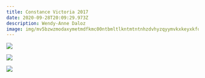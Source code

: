 ```yaml
---
title: Constance Victoria 2017
date: 2020-09-28T20:09:29.973Z
description: Wendy-Anne Daloz
image: img/mv5bzwzmodaxymetmdfkmc00ntbmltlkntmtntnhzdvhyzqyymvkxkeyxkfqcgdeqxvynjixntk2otq-._v1_sy1000_cr0-0-666-1000_al_.jpg
---
```

![](img/mv5bm2i2mtq4y2ytyjzmzi00mdixltk1njgtzgm2mge0zgq5yjmxxkeyxkfqcgdeqxvynjixntk2otq-._v1_sy1000_cr0-0-666-1000_al_.jpg)

![](img/mv5bmwe2mtqwowmtmjljoc00mjq0ltg4ymitmtaxztiynwqxzmzlxkeyxkfqcgdeqxvynjixntk2otq-._v1_sy1000_cr0-0-666-1000_al_.jpg)

![](img/mv5bytnkowyzmgqtymq1my00zdywlwfjmgutndjimgq0nwy0mjewxkeyxkfqcgdeqxvynjixntk2otq-._v1_sy1000_cr0-0-666-1000_al_.jpg)